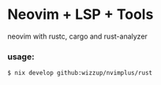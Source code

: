 # Neovim + LSP + Tools

neovim with rustc, cargo and rust-analyzer

### usage:

    $ nix develop github:wizzup/nvimplus/rust
